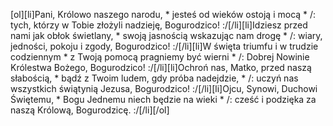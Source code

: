 [ol][li]Pani, Królowo naszego narodu, * jesteś od wieków ostoją i mocą * /: tych, którzy w Tobie złożyli nadzieję, Bogurodzico! :/[/li][li]Idziesz przed nami jak obłok świetlany, * swoją jasnością wskazując nam drogę * /: wiary, jedności, pokoju i zgody, Bogurodzico! :/[/li][li]W święta triumfu i w trudzie codziennym * z Twoją pomocą pragniemy być wierni * /: Dobrej Nowinie Królestwa Bożego, Bogurodzico! :/[/li][li]Ochroń nas, Matko, przed naszą słabością, * bądź z Twoim ludem, gdy próba nadejdzie, * /: uczyń nas wszystkich świątynią Jezusa, Bogurodzico! :/[/li][li]Ojcu, Synowi, Duchowi Świętemu, * Bogu Jednemu niech będzie na wieki * /: cześć i podzięka za naszą Królową, Bogurodzicę. :/[/li][/ol]
